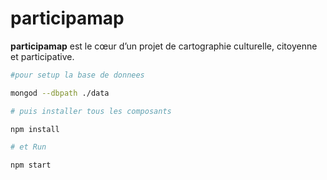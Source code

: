 # participamap

**participamap** est le cœur d’un projet de cartographie culturelle, citoyenne et participative.

~~~bash
#pour setup la base de donnees

mongod --dbpath ./data

# puis installer tous les composants

npm install

# et Run 

npm start
~~~
